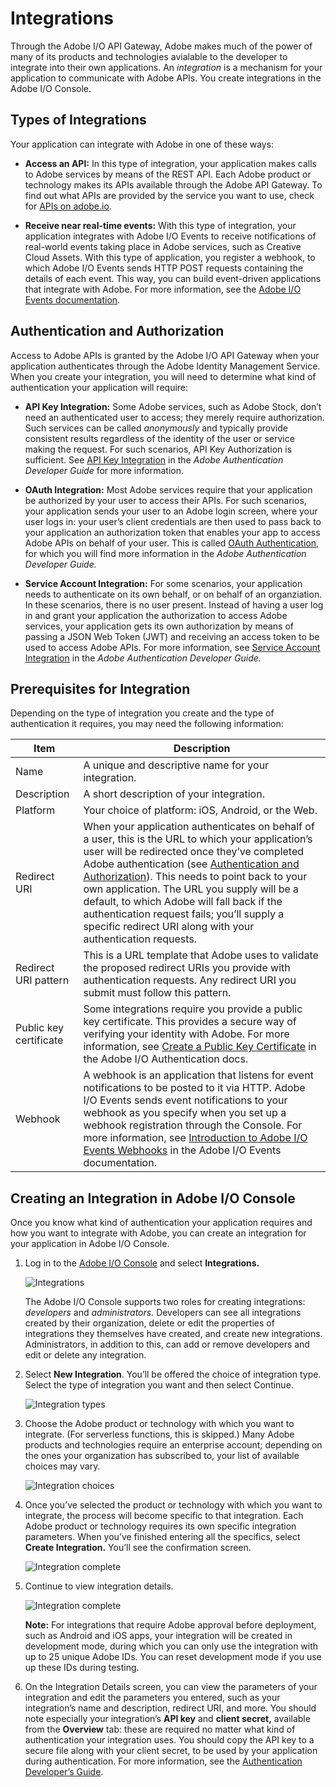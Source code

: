 # Integrations

Through the Adobe I/O API Gateway, Adobe makes much of the power of many of its products and technologies avialable to the developer to integrate into their own applications. An _integration_ is a mechanism for your application to communicate with Adobe APIs. You create integrations in the Adobe I/O Console. 

## Types of Integrations

Your application can integrate with Adobe in one of these ways:

* **Access an API:** In this type of integration, your application makes calls to Adobe services by means of the REST API. Each Adobe product or technology makes its APIs available through the Adobe API Gateway. To find out what APIs are provided by the service you want to use, check for [APIs on adobe.io](https://www.adobe.io/apis.html).

* **Receive near real-time events:** With this type of integration, your application integrates with Adobe I/O Events to receive notifications of real-world events taking place in Adobe services, such as Creative Cloud Assets. With this type of application, you register a webhook, to which Adobe I/O Events sends HTTP POST requests containing the details of each event. This way, you can build event-driven applications that integrate with Adobe. For more information, see the [Adobe I/O Events documentation](https://www.adobe.io/apis/experienceplatform/events/documentation.html).

<!--
* **Deploy serverless actions:** (beta) This type of integration lets you post functions to Adobe I/O Runtime, a serverless function platform. Functions posted on Runtime are known as **actions.** Once you have posted your functions as actions, you can access them over the web and enjoy virtually unlimited scalability and availability without having to manage servers. For more information, see [Adobe I/O Runtime on adobe.io](https://www.adobe.io/apis/experienceplatform/runtime.html). 
-->

## Authentication and Authorization

Access to Adobe APIs is granted by the Adobe I/O API Gateway when your application authenticates through the Adobe Identity Management Service. When you create your integration, you will need to determine what kind of authentication your application will require:

* **API Key Integration:** Some Adobe services, such as Adobe Stock, don&rsquo;t need an authenticated user to access; they merely require authorization. Such services can be called _anonymously_ and typically provide consistent results regardless of the identity of the user or service making the request. For such scenarios, API Key Authorization is sufficient. See [API Key Integration](https://www.adobe.io/authentication/auth-methods.html#!AdobeDocs/adobeio-auth/master/AuthenticationOverview/APIKeyIntegration.md) in the _Adobe Authentication Developer Guide_ for more information.  

* **OAuth Integration:** Most Adobe services require that your application be authorized by your user to access their APIs. For such scenarios, your application sends your user to an Adobe login screen, where your user logs in: your user&rsquo;s client credentials are then used to pass back to your application an authorization token that enables your app to access Adobe APIs on behalf of your user. This is called [OAuth Authentication](https://www.adobe.io/authentication/auth-methods.html#!AdobeDocs/adobeio-auth/master/AuthenticationOverview/OAuthIntegration.md), for which you will find more information in the _Adobe Authentication Developer Guide._

* **Service Account Integration:** For some scenarios, your application needs to authenticate on its own behalf, or on behalf of an organziation. In these scenarios, there is no user present. Instead of having a user log in and grant your application the authorization to access Adobe services, your application gets its own authorization by means of passing a JSON Web Token (JWT) and receiving an access token to be used to access Adobe APIs. For more information, see [Service Account Integration](https://www.adobe.io/authentication/auth-methods.html#!AdobeDocs/adobeio-auth/master/AuthenticationOverview/ServiceAccountIntegration.md) in the _Adobe Authentication Developer Guide._

## Prerequisites for Integration

Depending on the type of integration you create and the type of authentication it requires, you may need the following information:

| Item | Description |
|---|---|
| Name | A unique and descriptive name for your integration. |
| Description | A short description of your integration. |
| Platform | Your choice of platform: iOS, Android, or the Web. |
| Redirect URI | When your application authenticates on behalf of a user, this is the URL to which your application&rsquo;s user will be redirected once they&rsquo;ve completed Adobe authentication (see [Authentication and Authorization](#authentication-and-authorization)). This needs to point back to your own application. The URL you supply will be a default, to which Adobe will fall back if the authentication request fails; you&rsquo;ll supply a specific redirect URI along with your authentication requests. |
| Redirect URI pattern | This is a URL template that Adobe uses to validate the proposed redirect URIs you provide with authentication requests. Any redirect URI you submit must follow this pattern. |
| Public key certificate | Some integrations require you provide a public key certificate. This provides a secure way of verifying your identity with Adobe. For more information, see [Create a Public Key Certificate](https://www.adobe.io/authentication/auth-methods.html#!AdobeDocs/adobeio-auth/master/AuthenticationOverview/ServiceAccountIntegration.md#step-2-create-a-public-key-certificate) in the Adobe I/O Authentication docs. |
| Webhook | A webhook is an application that listens for event notifications to be posted to it via HTTP. Adobe I/O Events sends event notifications to your webhook as you specify when you set up a webhook registration through the Console. For more information, see [Introduction to Adobe I/O Events Webhooks](https://www.adobe.io/apis/experienceplatform/events/documentation.html#!adobedocs/adobeio-events/master/intro/webhook_docs_intro.md) in the Adobe I/O Events documentation. |

## Creating an Integration in Adobe I/O Console

Once you know what kind of authentication your application requires and how you want to integrate with Adobe, you can create an integration for your application in Adobe I/O Console. 

1. Log in to the [Adobe I/O Console](https://console.adobe.io) and select **Integrations.**  

    ![Integrations](img/console_int_1.png)  
      
      The Adobe I/O Console supports two roles for creating integrations: _developers_ and _administrators._ Developers can see all integrations created by their organization, delete or edit the properties of integrations they themselves have created, and create new integrations. Administrators, in addition to this, can add or remove developers and edit or delete any integration.

2. Select **New Integration**. You&rsquo;ll be offered the choice of integration type. Select the type of integration you want and then select Continue.  
    
    ![Integration types](img/console_int_2.png) 

3. Choose the Adobe product or technology with which you want to integrate. (For serverless functions, this is skipped.) Many Adobe products and technologies require an enterprise account; depending on the ones your organization has subscribed to, your list of available choices may vary.  
    
    ![Integration choices](img/console_int_3.png) 

4. Once you&rsquo;ve selected the product or technology with which you want to integrate, the process will become specific to that integration. Each Adobe product or technology requires its own specific integration parameters. When you&rsquo;ve finished entering all the specifics, select **Create Integration.** You&rsquo;ll see the confirmation screen.  
    
    ![Integration complete](img/console_int_4.png)

5. Continue to view integration details.   
    
    ![Integration complete](img/console_int_5.png)  
    
    **Note:** For integrations that require Adobe approval before deployment, such as Android and iOS apps, your integration will be created in development mode, during which you can only use the integration with up to 25 unique Adobe IDs. You can reset development mode if you use up these IDs during testing.

6. On the Integration Details screen, you can view the parameters of your integration and edit the parameters you entered, such as your integration&rsquo;s name and description, redirect URI, and more. You should note especially your integration&rsquo;s **API key** and **client secret,** available from the **Overview** tab: these are required no matter what kind of authentication your integration uses. You should copy the API key to a secure file along with your client secret, to be used by your application during authentication. For more information, see the [Authentication Developer&rsquo;s Guide](https://www.adobe.io/authentication/auth-methods.html#!AdobeDocs/adobeio-auth/master/AuthenticationOverview/AuthenticationGuide.md).

